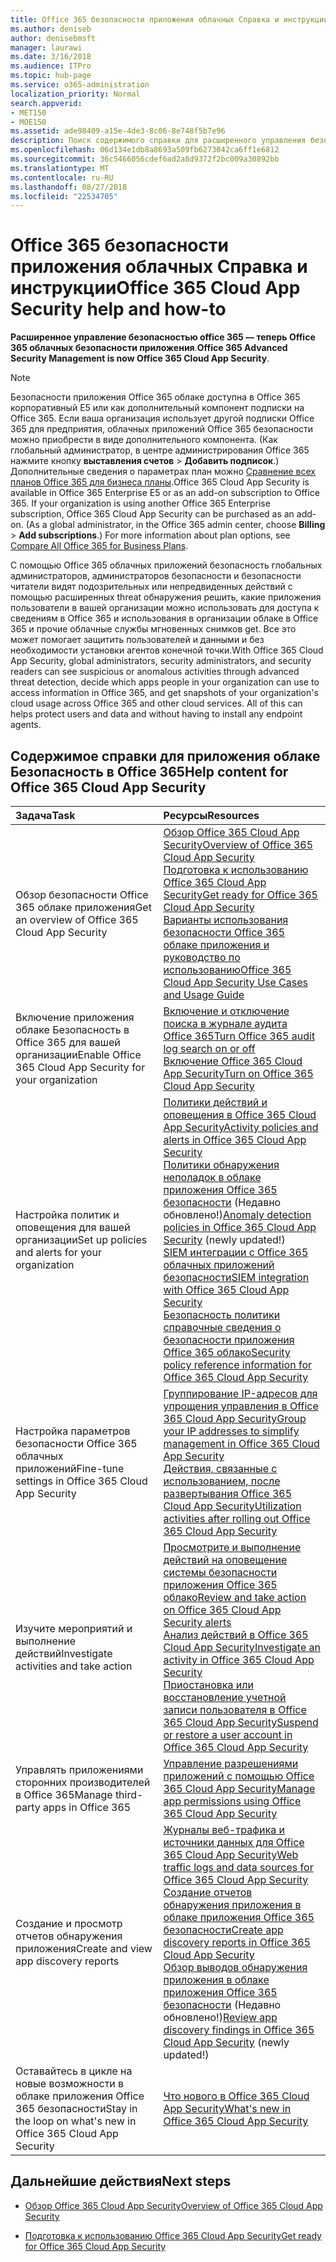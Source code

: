 ```yaml
---
title: Office 365 безопасности приложения облачных Справка и инструкции
ms.author: deniseb
author: denisebmsft
manager: laurawi
ms.date: 3/16/2018
ms.audience: ITPro
ms.topic: hub-page
ms.service: o365-administration
localization_priority: Normal
search.appverid:
- MET150
- MOE150
ms.assetid: ade98409-a15e-4de3-8c06-8e748f5b7e96
description: Поиск содержимого справки для расширенного управления безопасности в Office 365, теперь называются приложения облаке Безопасность в Office 365.
ms.openlocfilehash: 06d134e1db8a8693a509fb6273042ca6ff1e6812
ms.sourcegitcommit: 36c5466056cdef6ad2a8d9372f2bc009a30892bb
ms.translationtype: MT
ms.contentlocale: ru-RU
ms.lasthandoff: 08/27/2018
ms.locfileid: "22534705"
---
```

# <a name="office-365-cloud-app-security-help-and-how-to"></a><span data-ttu-id="12407-103">Office 365 безопасности приложения облачных Справка и инструкции</span><span class="sxs-lookup"><span data-stu-id="12407-103">Office 365 Cloud App Security help and how-to</span></span>

 <span data-ttu-id="12407-104">**Расширенное управление безопасностью office 365 — теперь Office 365 облачных безопасности приложения**.</span><span class="sxs-lookup"><span data-stu-id="12407-104">**Office 365 Advanced Security Management is now Office 365 Cloud App Security**.</span></span> 
  
> [!NOTE]
> <span data-ttu-id="12407-p101">Безопасности приложения Office 365 облаке доступна в Office 365 корпоративный E5 или как дополнительный компонент подписки на Office 365. Если ваша организация использует другой подписки Office 365 для предприятия, облачных приложений Office 365 безопасности можно приобрести в виде дополнительного компонента. (Как глобальный администратор, в центре администрирования Office 365 нажмите кнопку **выставления счетов** \> **Добавить подписок**.) Дополнительные сведения о параметрах план можно [Сравнение всех планов Office 365 для бизнеса планы](https://go.microsoft.com/fwlink/?linkid=844053).</span><span class="sxs-lookup"><span data-stu-id="12407-p101">Office 365 Cloud App Security is available in Office 365 Enterprise E5 or as an add-on subscription to Office 365. If your organization is using another Office 365 Enterprise subscription, Office 365 Cloud App Security can be purchased as an add-on. (As a global administrator, in the Office 365 admin center, choose **Billing** \> **Add subscriptions**.) For more information about plan options, see [Compare All Office 365 for Business Plans](https://go.microsoft.com/fwlink/?linkid=844053).</span></span> 
  
<span data-ttu-id="12407-p102">С помощью Office 365 облачных приложений безопасность глобальных администраторов, администраторов безопасности и безопасности читатели видят подозрительных или непредвиденных действий с помощью расширенных threat обнаружения решить, какие приложения пользователи в вашей организации можно использовать для доступа к сведениям в Office 365 и использования в организации облаке в Office 365 и прочие облачные службы мгновенных снимков get. Все это может помогает защитить пользователей и данными и без необходимости установки агентов конечной точки.</span><span class="sxs-lookup"><span data-stu-id="12407-p102">With Office 365 Cloud App Security, global administrators, security administrators, and security readers can see suspicious or anomalous activities through advanced threat detection, decide which apps people in your organization can use to access information in Office 365, and get snapshots of your organization's cloud usage across Office 365 and other cloud services. All of this can helps protect users and data and without having to install any endpoint agents.</span></span>
  
## <a name="help-content-for-office-365-cloud-app-security"></a><span data-ttu-id="12407-110">Содержимое справки для приложения облаке Безопасность в Office 365</span><span class="sxs-lookup"><span data-stu-id="12407-110">Help content for Office 365 Cloud App Security</span></span>

|<span data-ttu-id="12407-111">**Задача**</span><span class="sxs-lookup"><span data-stu-id="12407-111">**Task**</span></span>|<span data-ttu-id="12407-112">**Ресурсы**</span><span class="sxs-lookup"><span data-stu-id="12407-112">**Resources**</span></span>|
|:-----|:-----|
|<span data-ttu-id="12407-113">Обзор безопасности Office 365 облаке приложения</span><span class="sxs-lookup"><span data-stu-id="12407-113">Get an overview of Office 365 Cloud App Security</span></span>  <br/> |[<span data-ttu-id="12407-114">Обзор Office 365 Cloud App Security</span><span class="sxs-lookup"><span data-stu-id="12407-114">Overview of Office 365 Cloud App Security</span></span>](office-365-cas-overview.md) <br/> [<span data-ttu-id="12407-115">Подготовка к использованию Office 365 Cloud App Security</span><span class="sxs-lookup"><span data-stu-id="12407-115">Get ready for Office 365 Cloud App Security</span></span>](get-ready-for-office-365-cas.md) <br/> [<span data-ttu-id="12407-116">Варианты использования безопасности Office 365 облаке приложения и руководство по использованию</span><span class="sxs-lookup"><span data-stu-id="12407-116">Office 365 Cloud App Security Use Cases and Usage Guide</span></span>](https://aka.ms/O365CASGuide) <br/> |
|<span data-ttu-id="12407-117">Включение приложения облаке Безопасность в Office 365 для вашей организации</span><span class="sxs-lookup"><span data-stu-id="12407-117">Enable Office 365 Cloud App Security for your organization</span></span>  <br/> |[<span data-ttu-id="12407-118">Включение и отключение поиска в журнале аудита Office 365</span><span class="sxs-lookup"><span data-stu-id="12407-118">Turn Office 365 audit log search on or off</span></span>](turn-audit-log-search-on-or-off.md) <br/> [<span data-ttu-id="12407-119">Включение Office 365 Cloud App Security</span><span class="sxs-lookup"><span data-stu-id="12407-119">Turn on Office 365 Cloud App Security</span></span>](turn-on-office-365-cas.md) <br/> |
|<span data-ttu-id="12407-120">Настройка политик и оповещения для вашей организации</span><span class="sxs-lookup"><span data-stu-id="12407-120">Set up policies and alerts for your organization</span></span>  <br/> |[<span data-ttu-id="12407-121">Политики действий и оповещения в Office 365 Cloud App Security</span><span class="sxs-lookup"><span data-stu-id="12407-121">Activity policies and alerts in Office 365 Cloud App Security</span></span>](activity-policies-and-alerts.md) <br/> <span data-ttu-id="12407-122">[Политики обнаружения неполадок в облаке приложения Office 365 безопасности](anomaly-detection-policies-in-ocas.md) (Недавно обновлено!)</span><span class="sxs-lookup"><span data-stu-id="12407-122">[Anomaly detection policies in Office 365 Cloud App Security](anomaly-detection-policies-in-ocas.md) (newly updated!)</span></span>  <br/> [<span data-ttu-id="12407-123">SIEM интеграции с Office 365 облачных приложений безопасности</span><span class="sxs-lookup"><span data-stu-id="12407-123">SIEM integration with Office 365 Cloud App Security</span></span>](integrate-your-siem-server-with-office-365-cas.md) <br/> [<span data-ttu-id="12407-124">Безопасность политики справочные сведения о безопасности приложения Office 365 облако</span><span class="sxs-lookup"><span data-stu-id="12407-124">Security policy reference information for Office 365 Cloud App Security</span></span>](security-policy-reference-information-for-ocas.md) <br/> |
|<span data-ttu-id="12407-125">Настройка параметров безопасности Office 365 облачных приложений</span><span class="sxs-lookup"><span data-stu-id="12407-125">Fine-tune settings in Office 365 Cloud App Security</span></span>  <br/> |[<span data-ttu-id="12407-126">Группирование IP-адресов для упрощения управления в Office 365 Cloud App Security</span><span class="sxs-lookup"><span data-stu-id="12407-126">Group your IP addresses to simplify management in Office 365 Cloud App Security</span></span>](group-your-ip-addresses-in-ocas.md) <br/> [<span data-ttu-id="12407-127">Действия, связанные с использованием, после развертывания Office 365 Cloud App Security</span><span class="sxs-lookup"><span data-stu-id="12407-127">Utilization activities after rolling out Office 365 Cloud App Security</span></span>](utilization-activities-for-ocas.md) <br/> |
|<span data-ttu-id="12407-128">Изучите мероприятий и выполнение действий</span><span class="sxs-lookup"><span data-stu-id="12407-128">Investigate activities and take action</span></span>  <br/> |[<span data-ttu-id="12407-129">Просмотрите и выполнение действий на оповещение системы безопасности приложения Office 365 облако</span><span class="sxs-lookup"><span data-stu-id="12407-129">Review and take action on Office 365 Cloud App Security alerts</span></span>](review-office-365-cas-alerts.md) <br/> [<span data-ttu-id="12407-130">Анализ действий в Office 365 Cloud App Security</span><span class="sxs-lookup"><span data-stu-id="12407-130">Investigate an activity in Office 365 Cloud App Security</span></span>](investigate-an-activity-in-office-365-cas.md) <br/> [<span data-ttu-id="12407-131">Приостановка или восстановление учетной записи пользователя в Office 365 Cloud App Security</span><span class="sxs-lookup"><span data-stu-id="12407-131">Suspend or restore a user account in Office 365 Cloud App Security</span></span>](suspend-or-restore-an-account-in-ocas.md) <br/> |
|<span data-ttu-id="12407-132">Управлять приложениями сторонних производителей в Office 365</span><span class="sxs-lookup"><span data-stu-id="12407-132">Manage third-party apps in Office 365</span></span>  <br/> |[<span data-ttu-id="12407-133">Управление разрешениями приложений с помощью Office 365 Cloud App Security</span><span class="sxs-lookup"><span data-stu-id="12407-133">Manage app permissions using Office 365 Cloud App Security</span></span>](manage-app-permissions-in-ocas.md) <br/> |
|<span data-ttu-id="12407-134">Создание и просмотр отчетов обнаружения приложения</span><span class="sxs-lookup"><span data-stu-id="12407-134">Create and view app discovery reports</span></span>  <br/> |[<span data-ttu-id="12407-135">Журналы веб-трафика и источники данных для Office 365 Cloud App Security</span><span class="sxs-lookup"><span data-stu-id="12407-135">Web traffic logs and data sources for Office 365 Cloud App Security</span></span>](web-traffic-logs-and-data-sources-for-ocas.md) <br/> [<span data-ttu-id="12407-136">Создание отчетов обнаружения приложения в облаке приложения Office 365 безопасности</span><span class="sxs-lookup"><span data-stu-id="12407-136">Create app discovery reports in Office 365 Cloud App Security</span></span>](create-app-discovery-reports-in-ocas.md) <br/> <span data-ttu-id="12407-137">[Обзор выводов обнаружения приложения в облаке приложения Office 365 безопасности](review-app-discovery-findings-in-ocas.md) (Недавно обновлено!)</span><span class="sxs-lookup"><span data-stu-id="12407-137">[Review app discovery findings in Office 365 Cloud App Security](review-app-discovery-findings-in-ocas.md) (newly updated!)</span></span>  <br/> |
|<span data-ttu-id="12407-138">Оставайтесь в цикле на новые возможности в облаке приложения Office 365 безопасности</span><span class="sxs-lookup"><span data-stu-id="12407-138">Stay in the loop on what's new in Office 365 Cloud App Security</span></span>  <br/> |[<span data-ttu-id="12407-139">Что нового в Office 365 Cloud App Security</span><span class="sxs-lookup"><span data-stu-id="12407-139">What's new in Office 365 Cloud App Security</span></span>](new-in-office-365-cas.md) <br/> |
   
## <a name="next-steps"></a><span data-ttu-id="12407-140">Дальнейшие действия</span><span class="sxs-lookup"><span data-stu-id="12407-140">Next steps</span></span>

- [<span data-ttu-id="12407-141">Обзор Office 365 Cloud App Security</span><span class="sxs-lookup"><span data-stu-id="12407-141">Overview of Office 365 Cloud App Security</span></span>](office-365-cas-overview.md)
    
- [<span data-ttu-id="12407-142">Подготовка к использованию Office 365 Cloud App Security</span><span class="sxs-lookup"><span data-stu-id="12407-142">Get ready for Office 365 Cloud App Security</span></span>](get-ready-for-office-365-cas.md)
    


